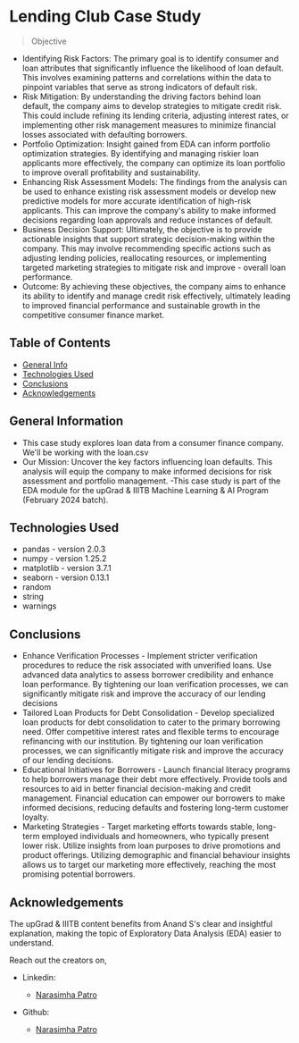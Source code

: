 # Lending Club Case Study
> Objective
- Identifying Risk Factors: The primary goal is to identify consumer and loan attributes that significantly influence the likelihood of loan default. This involves examining patterns and correlations within the data to pinpoint variables that serve as strong indicators of default risk.
- Risk Mitigation: By understanding the driving factors behind loan default, the company aims to develop strategies to mitigate credit risk. This could include refining its lending criteria, adjusting interest rates, or implementing other risk management measures to minimize financial losses associated with defaulting borrowers.
- Portfolio Optimization: Insight gained from EDA can inform portfolio optimization strategies. By identifying and managing riskier loan applicants more effectively, the company can optimize its loan portfolio to improve overall profitability and sustainability.
- Enhancing Risk Assessment Models: The findings from the analysis can be used to enhance existing risk assessment models or develop new predictive models for more accurate identification of high-risk applicants. This can improve the company's ability to make informed decisions regarding loan approvals and reduce instances of default.
- Business Decision Support: Ultimately, the objective is to provide actionable insights that support strategic decision-making within the company. This may involve recommending specific actions such as adjusting lending policies, reallocating resources, or implementing targeted marketing strategies to mitigate risk and improve - overall loan performance.
- Outcome: By achieving these objectives, the company aims to enhance its ability to identify and manage credit risk effectively, ultimately leading to improved financial performance and sustainable growth in the competitive consumer finance market.

## Table of Contents
* [General Info](#general-information)
* [Technologies Used](#technologies-used)
* [Conclusions](#conclusions)
* [Acknowledgements](#acknowledgements)

<!-- You can include any other section that is pertinent to your problem -->

## General Information
- This case study explores loan data from a consumer finance company. We'll be working with the loan.csv
- Our Mission: Uncover the key factors influencing loan defaults. This analysis will equip the company to make informed decisions for risk assessment and portfolio management.
-This case study is part of the EDA module for the upGrad & IIITB Machine Learning & AI Program (February 2024 batch).

## Technologies Used
- pandas - version 2.0.3
- numpy - version 1.25.2
- matplotlib - version 3.7.1
- seaborn - version 0.13.1
- random
- string
- warnings
  
<!-- You don't have to answer all the questions - just the ones relevant to your project. -->

## Conclusions
- Enhance Verification Processes - Implement stricter verification procedures to reduce the risk associated with unverified loans. Use advanced data analytics to assess borrower credibility and enhance loan performance. By tightening our loan verification processes, we can significantly mitigate risk and improve the accuracy of our lending decisions
- Tailored Loan Products for Debt Consolidation - Develop specialized loan products for debt consolidation to cater to the primary borrowing need. Offer competitive interest rates and flexible terms to encourage refinancing with our institution. By tightening our loan verification processes, we can significantly mitigate risk and improve the accuracy of our lending decisions.
- Educational Initiatives for Borrowers - Launch financial literacy programs to help borrowers manage their debt more effectively. Provide tools and resources to aid in better financial decision-making and credit management. Financial education can empower our borrowers to make informed decisions, reducing defaults and fostering long-term customer loyalty.
- Marketing Strategies - Target marketing efforts towards stable, long-term employed individuals and homeowners, who typically present lower risk. Utilize insights from loan purposes to drive promotions and product offerings. Utilizing demographic and financial behaviour insights allows us to target our marketing more effectively, reaching the most promising potential borrowers.

<!-- You don't have to answer all the questions - just the ones relevant to your project. -->

<!-- As the libraries versions keep on changing, it is recommended to mention the version of library used in this project -->

## Acknowledgements
The upGrad & IIITB content benefits from Anand S's clear and insightful explanation, making the topic of Exploratory Data Analysis (EDA) easier to understand.

Reach out the creators on,
- Linkedin:
    - [Narasimha Patro](https://www.linkedin.com/in/narasimha-patro)

- Github:
    - [Narasimha Patro](https://github.com/NarasimhaPatro)

<!-- Optional -->
<!-- ## License -->
<!-- This project is open source and available under the [... License](). -->

<!-- You don't have to include all sections - just the one's relevant to your project -->
